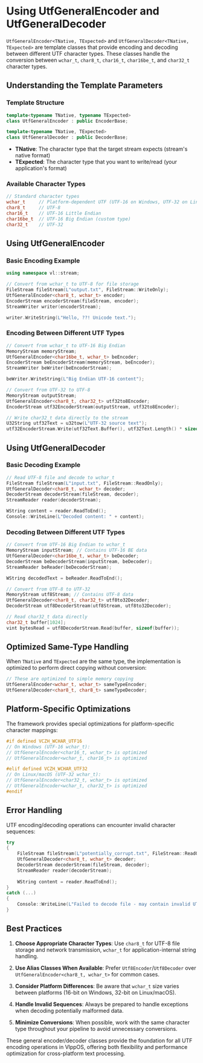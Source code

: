 # Using UtfGeneralEncoder and UtfGeneralDecoder

`UtfGeneralEncoder<TNative, TExpected>` and `UtfGeneralDecoder<TNative, TExpected>` are template classes that provide encoding and decoding between different UTF character types. These classes handle the conversion between `wchar_t`, `char8_t`, `char16_t`, `char16be_t`, and `char32_t` character types.

## Understanding the Template Parameters

### Template Structure

```cpp
template<typename TNative, typename TExpected>
class UtfGeneralEncoder : public EncoderBase;

template<typename TNative, TExpected>  
class UtfGeneralDecoder : public DecoderBase;
```

- **TNative**: The character type that the target stream expects (stream's native format)
- **TExpected**: The character type that you want to write/read (your application's format)

### Available Character Types

```cpp
// Standard character types
wchar_t     // Platform-dependent UTF (UTF-16 on Windows, UTF-32 on Linux/macOS)
char8_t     // UTF-8
char16_t    // UTF-16 Little Endian
char16be_t  // UTF-16 Big Endian (custom type)
char32_t    // UTF-32
```

## Using UtfGeneralEncoder

### Basic Encoding Example

```cpp
using namespace vl::stream;

// Convert from wchar_t to UTF-8 for file storage
FileStream fileStream(L"output.txt", FileStream::WriteOnly);
UtfGeneralEncoder<char8_t, wchar_t> encoder;
EncoderStream encoderStream(fileStream, encoder);
StreamWriter writer(encoderStream);

writer.WriteString(L"Hello, ??! Unicode text.");
```

### Encoding Between Different UTF Types

```cpp
// Convert from wchar_t to UTF-16 Big Endian
MemoryStream memoryStream;
UtfGeneralEncoder<char16be_t, wchar_t> beEncoder;
EncoderStream beEncoderStream(memoryStream, beEncoder);
StreamWriter beWriter(beEncoderStream);

beWriter.WriteString(L"Big Endian UTF-16 content");

// Convert from UTF-32 to UTF-8
MemoryStream outputStream;
UtfGeneralEncoder<char8_t, char32_t> utf32to8Encoder;
EncoderStream utf32EncoderStream(outputStream, utf32to8Encoder);

// Write char32_t data directly to the stream
U32String utf32Text = u32tow(L"UTF-32 source text");
utf32EncoderStream.Write(utf32Text.Buffer(), utf32Text.Length() * sizeof(char32_t));
```

## Using UtfGeneralDecoder  

### Basic Decoding Example

```cpp
// Read UTF-8 file and decode to wchar_t
FileStream fileStream(L"input.txt", FileStream::ReadOnly);
UtfGeneralDecoder<char8_t, wchar_t> decoder;
DecoderStream decoderStream(fileStream, decoder);
StreamReader reader(decoderStream);

WString content = reader.ReadToEnd();
Console::WriteLine(L"Decoded content: " + content);
```

### Decoding Between Different UTF Types

```cpp
// Convert from UTF-16 Big Endian to wchar_t
MemoryStream inputStream; // Contains UTF-16 BE data
UtfGeneralDecoder<char16be_t, wchar_t> beDecoder;
DecoderStream beDecoderStream(inputStream, beDecoder);
StreamReader beReader(beDecoderStream);

WString decodedText = beReader.ReadToEnd();

// Convert from UTF-8 to UTF-32
MemoryStream utf8Stream; // Contains UTF-8 data  
UtfGeneralDecoder<char8_t, char32_t> utf8to32Decoder;
DecoderStream utf8DecoderStream(utf8Stream, utf8to32Decoder);

// Read char32_t data directly
char32_t buffer[1024];
vint bytesRead = utf8DecoderStream.Read(buffer, sizeof(buffer));
```

## Optimized Same-Type Handling

When `TNative` and `TExpected` are the same type, the implementation is optimized to perform direct copying without conversion:

```cpp
// These are optimized to simple memory copying
UtfGeneralEncoder<wchar_t, wchar_t> sameTypeEncoder;
UtfGeneralDecoder<char8_t, char8_t> sameTypeDecoder;
```

## Platform-Specific Optimizations

The framework provides special optimizations for platform-specific character mappings:

```cpp
#if defined VCZH_WCHAR_UTF16
// On Windows (UTF-16 wchar_t):
// UtfGeneralEncoder<char16_t, wchar_t> is optimized
// UtfGeneralEncoder<wchar_t, char16_t> is optimized

#elif defined VCZH_WCHAR_UTF32  
// On Linux/macOS (UTF-32 wchar_t):
// UtfGeneralEncoder<char32_t, wchar_t> is optimized
// UtfGeneralEncoder<wchar_t, char32_t> is optimized
#endif
```

## Error Handling

UTF encoding/decoding operations can encounter invalid character sequences:

```cpp
try
{
    FileStream fileStream(L"potentially_corrupt.txt", FileStream::ReadOnly);
    UtfGeneralDecoder<char8_t, wchar_t> decoder;
    DecoderStream decoderStream(fileStream, decoder);
    StreamReader reader(decoderStream);
    
    WString content = reader.ReadToEnd();
}
catch (...)
{
    Console::WriteLine(L"Failed to decode file - may contain invalid UTF-8 sequences");
}
```

## Best Practices

1. **Choose Appropriate Character Types**: Use `char8_t` for UTF-8 file storage and network transmission, `wchar_t` for application-internal string handling.

2. **Use Alias Classes When Available**: Prefer `Utf8Encoder`/`Utf8Decoder` over `UtfGeneralEncoder<char8_t, wchar_t>` for common cases.

3. **Consider Platform Differences**: Be aware that `wchar_t` size varies between platforms (16-bit on Windows, 32-bit on Linux/macOS).

4. **Handle Invalid Sequences**: Always be prepared to handle exceptions when decoding potentially malformed data.

5. **Minimize Conversions**: When possible, work with the same character type throughout your pipeline to avoid unnecessary conversions.

These general encoder/decoder classes provide the foundation for all UTF encoding operations in VlppOS, offering both flexibility and performance optimization for cross-platform text processing.